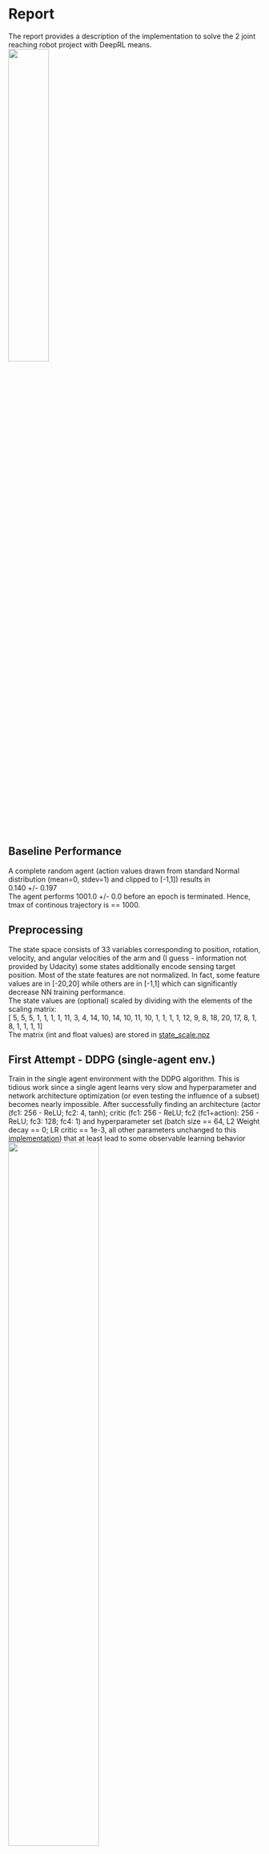 # Report
The report provides a description of the implementation to solve the 2 joint reaching robot project with DeepRL means.<br>
<img src="./images/Env.jpg" width="40%"> 

## Baseline Performance
A complete random agent (action values drawn from standard Normal distribution (mean=0, stdev=1) and clipped to [-1,1]) results in <br>
<score> 0.140 +/- 0.197 <br>
The agent performs <done steps> 1001.0 +/- 0.0 before an epoch is terminated. Hence, tmax of continous trajectory is == 1000.

## Preprocessing
The state space consists of 33 variables corresponding to position, rotation, velocity, and angular velocities of the arm and (I guess - information not provided by Udacity) some states additionally encode sensing target position.
Most of the state features are not normalized. In fact, some feature values are in [-20,20] while others are in [-1,1] which can significantly decrease NN training performance. <br>
The state values are (optional) scaled by dividing with the elements of the scaling matrix:<br>
[ 5,  5,  5,  1,  1,  1,  1, 11,  3,  4, 14, 10, 14, 10, 11, 10,  1,  1,  1,  1, 12,  9,  8, 18,
 20, 17,  8,  1,  8,  1,  1,  1,  1]<br>
The matrix (int and float values) are stored in [state_scale.npz](state_scale.npz)

## First Attempt - DDPG (single-agent env.)
Train in the single agent environment with the DDPG algorithm. This is tidious work since a single agent learns very slow and hyperparameter and network architecture optimization (or even testing the influence of a subset) becomes nearly impossible. 
After successfully finding an architecture (actor (fc1: 256 - ReLU; fc2: 4, tanh); critic (fc1: 256 - ReLU; fc2 (fc1+action): 256 - ReLU; fc3: 128; fc4: 1) and hyperparameter set (batch size == 64, L2 Weight decay == 0; LR critic == 1e-3, all other parameters unchanged to this [implementation](https://github.com/udacity/deep-reinforcement-learning/tree/master/ddpg-bipedal))  that at least lead to some observable learning behavior<br>
<img src="./images/FirstAttempt_learning.jpg" width="60%"> <br>
I stopped this approach and searched the [Udacity knowledge base](https://knowledge.udacity.com/) for some support to speed up project progress... <br>
 
> It is true that a single agent's environment may be difficult to train, <br> so you may need several thousand episodes to draw robust conclusions. <br>
> This is why I am going to recommend the following actions:
>   - Try the second env (with 20 robotics arms) [..] <br>
>   - Update every X (e.g., 30) time steps the NNs. <br>
> https://knowledge.udacity.com/questions/772148
 
## Second Attempt - DDPG (multi-agent env. / every step update)
Train in the multi-agent (20) environment with the DDPG algorithm - updating the newtork weights at each time step. 
This is working more smoothly, each epoch the average score keeps increasing. Still the time spend traing the agent is considerable long.
Hyperparameter and network architecture optimization (or even testing the influence of a subset) is still difficult and hyperparameter and NN architectures are kept constant compared to the first attempt (described in detail below) except, that gradient clipping was introduced on both actor and critic gradient updates. <br>
<img src="./images/Screen_DDPG_Multi__EveryStep.JPG" width="80%"> <br>
The **agent learned to successfully solve the task**. It took around 36h hours on my local (CPU) machine to train until the >= 30 rewards on average (over 100 succeeeding episondes and averaged over all 20 agents) was achived.  
 
## Third Attempt - DDPG (multi-agent env. / every nth step update of k epochs)
Train in the multi-agent (20) environment with the DDPG algorithm - updating the newtork weights at every nth step for k epochs. 
The average score keeps increasing however the progress was constantly interrupted by problems with the Udacity Workspace. 
The connection was unstable, kernels were resetted and it was impossible to train for a long enough uninterruppted time span...
Hyperparameter and network architecture optimization (or even testing the influence of a subset) was impossible and hyperparameter and NN architectures are kept similar compared to the first and second attempt (described in detail below). <br>
<img src="./images/Screen_2nd_2_Attemp_SystemStop.jpg " width="80%"> <br>
I gave up at some point because of the annoying technical problems with the remote workspace (provided via web interface / Jupyther notebook).<br>
<img src="./images/Workspace_down.jpg " width="80%"> <br>
> We experienced a brief interruption caused by an outage. The issue has now been resolved and you can resume your access on Udacity. 
 
 
## Learning Algorithm
I use the Deep Deterministic Policy Gradient (DDPG) in continous action space with fixed targets (soft update startegie), experience replay buffer and muti-agent environment to solve the assignment. <br>
The DDPG requires two deep (or shallow and sufficently wide) neural neurworks. One named **actor**, learning a function approximation of the optimal deterministic policy \mu(s;\Theata_\mu), i.e. the best action a to take in a given states s: argmax_a Q(s,a).<br>The other neural network is called **critic** and is used to approximate the action-value function Q for a given state s and the optimal action a determinied by policy \mu(s;\Theata_\mu), i.e. the action value function Q(s,\mu(s;\Theata_\mu));\Theta_Q). \Theta_\mu and \Theta_\Q indicate that the policy dependes on the network weights of the actor and the action-value function dependes on the network weights of the critic, respectively.<br> While the network uses and actor and a critic it is not directly an actor-critic (AC) approach and works more like an approximated DQN. The actor tries to predict the best action in a given state, the critic maximizes the Q values of the next state and is not used as a learned baseline (as in traditional AC approaches).<br>
The two networks are depicted above. The optimal deterministic policy is approximated by the actor using a single fully connected (fc) hidden layer of 256. After the fc layer a ReLU activation function is applied and than its output is fc to the 4 dimensional output units. A tanh function is applied here to ensure that the action values are in the range [-1,1]. The action value function Q is approximated with 3 fc layers of 256, 256 and 128 units. Each followed by a ReLU activation function. The output of first layer is augmented with the action values determined by the policy (indicated by the red arrow in the picture above). <br>
The inpute space is 33 dimensional and each feature scaled to [-1,1]. The action space is 4 dimensional and continous, controlling the torque to the two joints of the robot arm.<br>
<img src="./images/DDPG_struc.JPG" width="60%"><br>
The two networks (well in fact 4 networks: target and local network for each) are implemented in [XXX.py](model_MLP.py). They are augmented versions of the [base code](https://github.com/udacity/deep-reinforcement-learning/tree/master/ddpg-bipedal) from Udacity, namly the [LeakyReLU](https://paperswithcode.com/method/leaky-relu) activation functions are replaced by simple ReLU non-linearities.<br> 
The DDPG code ([XXX.py](dqn_agent.py)) augments the provided [base code](https://github.com/udacity/deep-reinforcement-learning/tree/master/ddpg-bipedal) from Udacity.<br>
 The following adjustments are made:<br>
- interaction with single or multi-agent Unity-ML environment
- preprosessing of state values (scaling)
- augmenting the provided classes to allow hyperparameter and NN architecture changes on the fly, e.g. noise on/off
- a new parameter multiple_update_steps to update multiple times per agent.step() if positive and to only update with \epsilon=1/abs(multiple_update_steps) if negativ 
- gradients of the critic are clipped to prevent weight divergence torch.nn.utils.clip_grad_norm(self.critic_local.parameters(), 1)  
- gradients of the actor are clipped to prevent weight divergence torch.nn.utils.clip_grad_norm(self.actor_local.parameters(), 1)  
 
Implementations of fixed targets and experience replay buffer are unchanged compared to the code provided during the course.<br>
All learning hyperparameters are compareable or only slightly adjusted (highlighted by bold face) compared to the solution provided during the course, i.e. <br>
- n_episodes (int): maximum number of training episodes = 2000
- max_t (int): maximum number of timesteps per episode  = **1000-1**
- replay buffer size = int(1e6), BUFFER_SIZE
- minibatch size = **64**, BATCH_SIZE 
- discount factor, gamma = 0.99, GAMMA
- for soft update of target parameters, tau = 1e-3, TAU
- learning rate (actor) = 1e-4 (Adam optimizer), LR_ACTOR
- learning rate (critic) = **1e-3** (Adam optimizer), LR_CRITIC
- L2 weight decay (critic) = **0**, WEIGHT_DECAY
- how often to update the networks, ever **XXth** step, multiple_update_steps

**Until HERE:...**
## Different Implementations
Three different approaches are tested and compared:
1. Speedrunner (reduced action space: Only forward, backward & left) <br> [Speedrunner1.ipynb](Speedrunner.ipynb) <br> Motivated by the idea that reducing turning might help to find a suitable Q-approx faster.
2. Speedrunner2 (reduced action space: Only forward & left) <br> [Speedrunner2.ipynb](Speedrunner2.ipynb) <br> Motivated by the idea that reducing turning and omiiting backward movement might help to find a suitable Q-approx faster (compare [speed running - computer game](https://www.youtube.com/watch?v=CyhI8Rghaw8).
3. Normal <br> [NormalRun.ipynb](NormalRun.ipynb) <br> Let's see how long it take to learn with all 4 actions available to the robot. In this implementation the state space was scaled, such that the last two state features are within [-1:1] (all other features remain unscaled).

Functional, well-documented, and organized code for training the agent is provided for the 3 different implementations via Jupiter notebooks.
   
## Plot of Rewards
1. Speedrunner -> 782 episodes needed <br> <img src="./images/Solution SpeedRunner1.JPG" width="40%">
2. Speedrunner2 -> 1001 episodes needed <br> <img src="./images/Solution SpeedRunner2_seed43.JPG" width="40%">
3. Normal -> 968 episodes needed <br> <img src="./images/Solution Normal_Scaled.jpg " width="40%">

## Ideas for Future Work
To further improving the agent's performance: 
- tune hyperparameters
- optimze network architectures
- add prioritized replay buffer
- add noise to the states after drawing samples from of the replay buffer (instead or additional to the noise added to the estimated best action). This might stabalize the NN function approximation (by learning that similar initial states - actions result in similar rewards - next states)
- try policy gradient method like Proximal Policy Optimization ([PPO](https://www.geeksforgeeks.org/a-brief-introduction-to-proximal-policy-optimization/) or an actor-critic (AC) method
